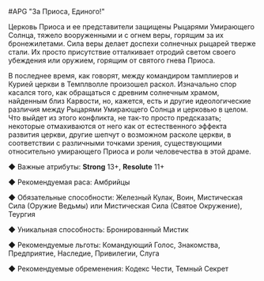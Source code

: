 #APG
"За Приоса, Единого!" 

Церковь Приоса и ее представители защищены Рыцарями Умирающего Солнца, тяжело вооруженными и с огнем веры, горящим за их бронежилетами. Сила веры делает доспехи солнечных рыцарей тверже стали. Их просто присутствие отталкивает отродий светом своего убеждения или оружием, горящим от святого гнева Приоса. 

В последнее время, как говорят, между командиром тамплиеров и Курией церкви в Темплволле произошел раскол. Изначально спор касался того, как обращаться с древним солнечным храмом, найденным близ Карвости, но, кажется, есть и другие идеологические различия между Рыцарями Умирающего Солнца и церковью в целом. Что выйдет из этого конфликта, не так-то просто предсказать; некоторые отмахиваются от него как от естественного эффекта развития церкви, другие шепчут о возможном расколе церкви, в соответствии с различными точками зрения, существующими относительно умирающего Приоса и роли человечества в этой драме. 

◆ Важные атрибуты: **Strong** 13+, **Resolute** 11+ 

◆ Рекомендуемая раса: Амбрийцы 

◆ Обязательные способности: Железный Кулак, Воин, Мистическая Сила (Оружие Ведьмы) или Мистическая Сила (Святое Окружение), Теургия 

◆ Уникальная способность: Бронированный Мистик 

◆ Рекомендуемые льготы: Командующий Голос, Знакомства, Предприятие, Наследие, Привилегии, Слуга  

◆ Рекомендуемые обременения: Кодекс Чести, Темный Секрет 